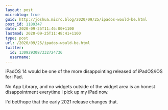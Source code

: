 ```yaml
---
layout: post
microblog: true
guid: http://joshua.micro.blog/2020/09/25/ipados-would-be.html
post_id: 1189347
date: 2020-09-25T11:46:00+1100
lastmod: 2020-09-25T11:48:41+1100
type: post
url: /2020/09/25/ipados-would-be.html
twitter:
  id: 1309293087332724736
  username: 
---
```

iPadOS 14 would be one of the more disappointing released of iPadOS/iOS for iPad.

No App Library, and no widgets outside of the widget area is an honest disappointment everytime I pick up my iPad now.

I'd bet/hope that the early 2021 release changes that.
